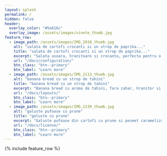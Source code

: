```yaml
---
layout: splash
permalink: /
hidden: false
header:
  overlay_color: "#5e616c"
  overlay_image: /assets/images/vinete_thumb.jpg
feature_row:
  - image_path: /assets/images/IMG_2010_thumb.jpg
    alt: "salata de cartofi crocanti si un strop de paprika..."
    title: "salata de cartofi crocanti si un strop de paprika..."
    excerpt: "Salata usoara, hranitoare si crocanta, perfecta pentru o cina de vara."
    url: "/docs/configuration/"
    btn_class: "btn--primary"
    btn_label: "Learn more"
  - image_path: /assets/images/IMG_2113_thumb.jpg
    alt: "banana bread cu un strop de tahini"
    title: "banana bread cu un strop de tahini"
    excerpt: "Banana bread cu aroma de tahini, fara zahar, hranitor si pentru bebelusi."
    url: "/docs/layouts/"
    btn_class: "btn--primary"
    btn_label: "Learn more"
  - image_path: /assets/images/IMG_2239_thumb.jpg
    alt: "galuste pufoase cu prune"
    title: "galuste cu prune"
    excerpt: "Galuste pufoase din cartofi cu prune si pesmet caramelizat."
    url: "/docs/license/"
    btn_class: "btn--primary"
    btn_label: "Learn more"      
---
```


{% include feature_row %}
